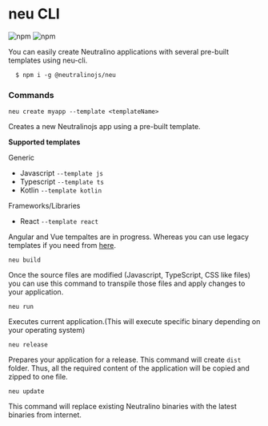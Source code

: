 # neu CLI
![npm](https://img.shields.io/npm/v/@neutralinojs/neu)
![npm](https://img.shields.io/npm/dt/@neutralinojs/neu)

You can easily create Neutralino applications with several pre-built templates using neu-cli. 

```
  $ npm i -g @neutralinojs/neu
```

### Commands

`neu create myapp --template <templateName>`

Creates a new Neutralinojs app using a pre-built template.

**Supported templates**

Generic

- Javascript `--template js`
- Typescript `--template ts`
- Kotlin `--template kotlin`

Frameworks/Libraries

- React `--template react`

Angular and Vue tempaltes are in progress. Whereas you can use legacy templates if you need from [here](https://github.com/neutralinojs?utf8=%E2%9C%93&q=template&type=&language=).

`neu build`

Once the source files are modified (Javascript, TypeScript, CSS like files) you can use this command to transpile those files and apply changes to your application.

`neu run`

Executes current application.(This will execute specific binary depending on your operating system)

`neu release`

Prepares your application for a release. This command will create `dist` folder. Thus, all the required content of the application will be copied and zipped to one file.

`neu update`

This command will replace existing Neutralino binaries with the latest binaries from internet. 

